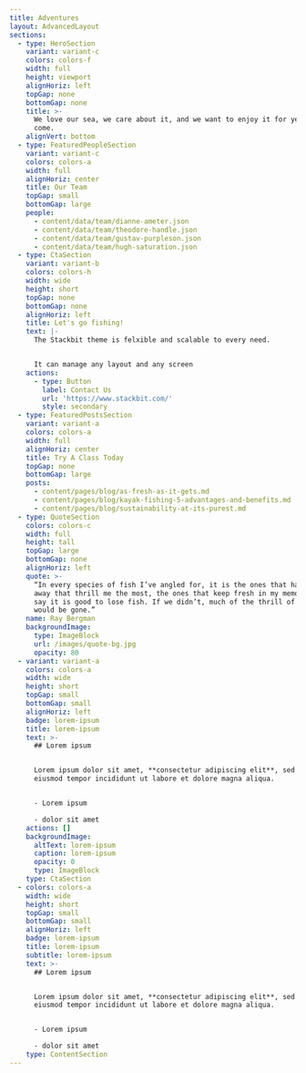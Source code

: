 ```yaml
---
title: Adventures
layout: AdvancedLayout
sections:
  - type: HeroSection
    variant: variant-c
    colors: colors-f
    width: full
    height: viewport
    alignHoriz: left
    topGap: none
    bottomGap: none
    title: >-
      We love our sea, we care about it, and we want to enjoy it for years to
      come.
    alignVert: bottom
  - type: FeaturedPeopleSection
    variant: variant-c
    colors: colors-a
    width: full
    alignHoriz: center
    title: Our Team
    topGap: small
    bottomGap: large
    people:
      - content/data/team/dianne-ameter.json
      - content/data/team/theodore-handle.json
      - content/data/team/gustav-purpleson.json
      - content/data/team/hugh-saturation.json
  - type: CtaSection
    variant: variant-b
    colors: colors-h
    width: wide
    height: short
    topGap: none
    bottomGap: none
    alignHoriz: left
    title: Let's go fishing!
    text: |-
      The Stackbit theme is felxible and scalable to every need.


      It can manage any layout and any screen
    actions:
      - type: Button
        label: Contact Us
        url: 'https://www.stackbit.com/'
        style: secondary
  - type: FeaturedPostsSection
    variant: variant-a
    colors: colors-a
    width: full
    alignHoriz: center
    title: Try A Class Today
    topGap: none
    bottomGap: large
    posts:
      - content/pages/blog/as-fresh-as-it-gets.md
      - content/pages/blog/kayak-fishing-5-advantages-and-benefits.md
      - content/pages/blog/sustainability-at-its-purest.md
  - type: QuoteSection
    colors: colors-c
    width: full
    height: tall
    topGap: large
    bottomGap: none
    alignHoriz: left
    quote: >-
      “In every species of fish I’ve angled for, it is the ones that have got
      away that thrill me the most, the ones that keep fresh in my memory. So I
      say it is good to lose fish. If we didn’t, much of the thrill of angling
      would be gone.”
    name: Ray Bergman
    backgroundImage:
      type: ImageBlock
      url: /images/quote-bg.jpg
      opacity: 80
  - variant: variant-a
    colors: colors-a
    width: wide
    height: short
    topGap: small
    bottomGap: small
    alignHoriz: left
    badge: lorem-ipsum
    title: lorem-ipsum
    text: >-
      ## Lorem ipsum


      Lorem ipsum dolor sit amet, **consectetur adipiscing elit**, sed do
      eiusmod tempor incididunt ut labore et dolore magna aliqua.


      - Lorem ipsum

      - dolor sit amet
    actions: []
    backgroundImage:
      altText: lorem-ipsum
      caption: lorem-ipsum
      opacity: 0
      type: ImageBlock
    type: CtaSection
  - colors: colors-a
    width: wide
    height: short
    topGap: small
    bottomGap: small
    alignHoriz: left
    badge: lorem-ipsum
    title: lorem-ipsum
    subtitle: lorem-ipsum
    text: >-
      ## Lorem ipsum


      Lorem ipsum dolor sit amet, **consectetur adipiscing elit**, sed do
      eiusmod tempor incididunt ut labore et dolore magna aliqua.


      - Lorem ipsum

      - dolor sit amet
    type: ContentSection
---
```

